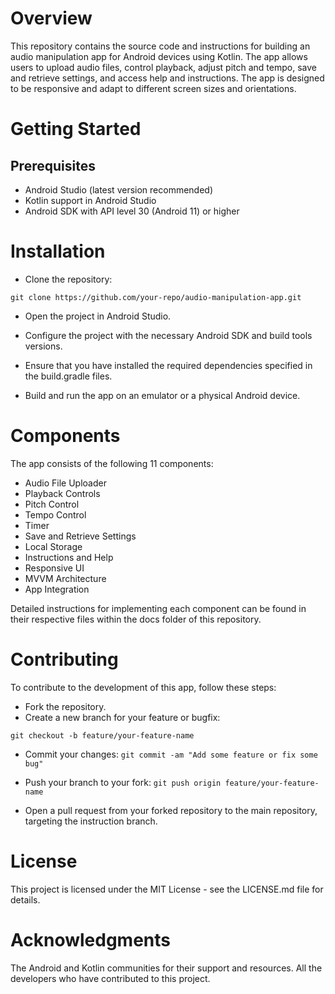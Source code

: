 # Overview
This repository contains the source code and instructions for building an audio manipulation app for Android devices using Kotlin. The app allows users to upload audio files, control playback, adjust pitch and tempo, save and retrieve settings, and access help and instructions. The app is designed to be responsive and adapt to different screen sizes and orientations.

# Getting Started
## Prerequisites
* Android Studio (latest version recommended)
* Kotlin support in Android Studio
* Android SDK with API level 30 (Android 11) or higher

# Installation
* Clone the repository:

```git clone https://github.com/your-repo/audio-manipulation-app.git```

* Open the project in Android Studio.

* Configure the project with the necessary Android SDK and build tools versions.

* Ensure that you have installed the required dependencies specified in the build.gradle files.

* Build and run the app on an emulator or a physical Android device.

# Components
The app consists of the following 11 components:

* Audio File Uploader
* Playback Controls
* Pitch Control
* Tempo Control
* Timer
* Save and Retrieve Settings
* Local Storage
* Instructions and Help
* Responsive UI
* MVVM Architecture
* App Integration

Detailed instructions for implementing each component can be found in their respective files within the docs folder of this repository.

# Contributing
To contribute to the development of this app, follow these steps:

* Fork the repository.
* Create a new branch for your feature or bugfix:

```git checkout -b feature/your-feature-name```

* Commit your changes:
```git commit -am "Add some feature or fix some bug"```

* Push your branch to your fork:
```git push origin feature/your-feature-name```

* Open a pull request from your forked repository to the main repository, targeting the instruction branch.

# License
This project is licensed under the MIT License - see the LICENSE.md file for details.

# Acknowledgments
The Android and Kotlin communities for their support and resources.
All the developers who have contributed to this project. 
